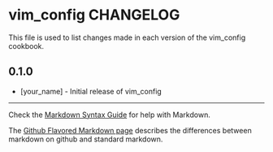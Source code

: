 # vim_config CHANGELOG

This file is used to list changes made in each version of the vim_config cookbook.

## 0.1.0
- [your_name] - Initial release of vim_config

- - -
Check the [Markdown Syntax Guide](http://daringfireball.net/projects/markdown/syntax) for help with Markdown.

The [Github Flavored Markdown page](http://github.github.com/github-flavored-markdown/) describes the differences between markdown on github and standard markdown.
